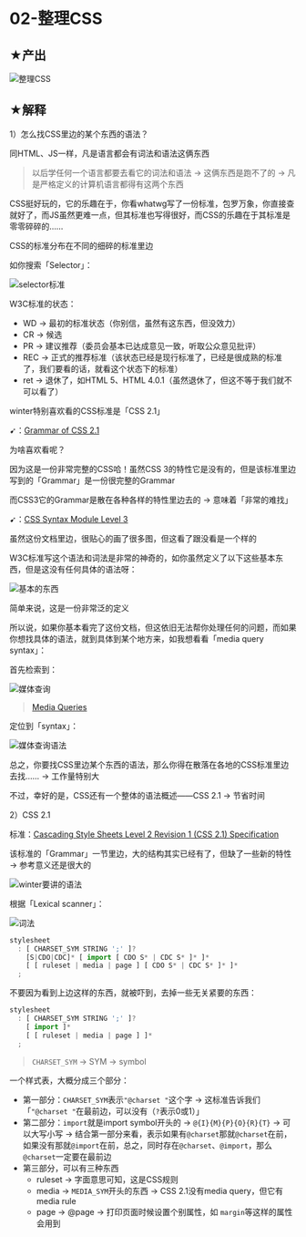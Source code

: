 # 02-整理CSS

## ★产出

![整理CSS](assets/img/2020-05-07-16-17-53.png)

## ★解释

1）怎么找CSS里边的某个东西的语法？

同HTML、JS一样，凡是语言都会有词法和语法这俩东西

> 以后学任何一个语言都要去看它的词法和语法 -> 这俩东西是跑不了的 -> 凡是严格定义的计算机语言都得有这两个东西

CSS挺好玩的，它的乐趣在于，你看whatwg写了一份标准，包罗万象，你直接查就好了，而JS虽然更难一点，但其标准也写得很好，而CSS的乐趣在于其标准是零零碎碎的……

CSS的标准分布在不同的细碎的标准里边

如你搜索「Selector」：

![selector标准](assets/img/2020-05-07-17-41-36.png)

W3C标准的状态：

- WD -> 最初的标准状态（你别信，虽然有这东西，但没效力）
- CR -> 候选
- PR -> 建议推荐（委员会基本已达成意见一致，听取公众意见批评）
- REC -> 正式的推荐标准（该状态已经是现行标准了，已经是很成熟的标准了，我们要看的话，就看这个状态下的标准）
- ret -> 退休了，如HTML 5、HTML 4.0.1（虽然退休了，但这不等于我们就不可以看了）

winter特别喜欢看的CSS标准是「CSS 2.1」

➹：[Grammar of CSS 2.1](https://www.w3.org/TR/2011/REC-CSS2-20110607/grammar.html#grammar)

为啥喜欢看呢？

因为这是一份非常完整的CSS哈！虽然CSS 3的特性它是没有的，但是该标准里边写到的「Grammar」是一份很完整的Grammar

而CSS3它的Grammar是散在各种各样的特性里边去的 -> 意味着「非常的难找」

➹：[CSS Syntax Module Level 3](https://www.w3.org/TR/css-syntax-3/)

虽然这份文档里边，很贴心的画了很多图，但这看了跟没看是一个样的

W3C标准写这个语法和词法是非常的神奇的，如你虽然定义了以下这些基本东西，但是这没有任何具体的语法呀：

![基本的东西](assets/img/2020-05-07-18-07-06.png)

简单来说，这是一份非常泛的定义

所以说，如果你基本看完了这份文档，但这依旧无法帮你处理任何的问题，而如果你想找具体的语法，就到具体到某个地方来，如我想看看「media query syntax」：

首先检索到：

![媒体查询](assets/img/2020-05-07-18-15-03.png)

> [Media Queries](https://www.w3.org/TR/2012/REC-css3-mediaqueries-20120619/)

定位到「syntax」：

![媒体查询语法](assets/img/2020-05-07-18-18-20.png)

总之，你要找CSS里边某个东西的语法，那么你得在散落在各地的CSS标准里边去找…… -> 工作量特别大

不过，幸好的是，CSS还有一个整体的语法概述——CSS 2.1 -> 节省时间

2）CSS 2.1

标准：[Cascading Style Sheets Level 2 Revision 1 (CSS 2.1) Specification](https://www.w3.org/TR/2011/REC-CSS2-20110607/)

该标准的「Grammar」一节里边，大的结构其实已经有了，但缺了一些新的特性 -> 参考意义还是很大的

![winter要讲的语法](assets/img/2020-05-07-19-00-22.png)

根据「Lexical scanner」：

![词法](assets/img/2020-05-07-19-03-13.png)

``` js
stylesheet
  : [ CHARSET_SYM STRING ';' ]?
    [S|CDO|CDC]* [ import [ CDO S* | CDC S* ]* ]*
    [ [ ruleset | media | page ] [ CDO S* | CDC S* ]* ]*
  ;
```

不要因为看到上边这样的东西，就被吓到，去掉一些无关紧要的东西：

``` js
stylesheet
  : [ CHARSET_SYM STRING ';' ]?
    [ import ]*
    [ [ ruleset | media | page ] ]*
  ;
```

> `CHARSET_SYM` -> SYM -> symbol

一个样式表，大概分成三个部分：

- 第一部分：`CHARSET_SYM`表示`"@charset "`这个字 -> 这标准告诉我们「`"@charset "`在最前边，可以没有（`?`表示0或1）」
- 第二部分：`import`就是import symbol开头的 -> `@{I}{M}{P}{O}{R}{T}` -> 可以大写小写 -> 结合第一部分来看，表示如果有`@charset`那就`@charset`在前，如果没有那就`@import`在前，总之，同时存在`@charset`、`@import`，那么`@charset`一定要在最前边
- 第三部分，可以有三种东西
  - ruleset -> 字面意思可知，这是CSS规则
  - media -> `MEDIA_SYM`开头的东西 -> CSS 2.1没有media query，但它有media rule
  - page -> @page -> 打印页面时候设置个别属性，如 `margin`等这样的属性会用到




































